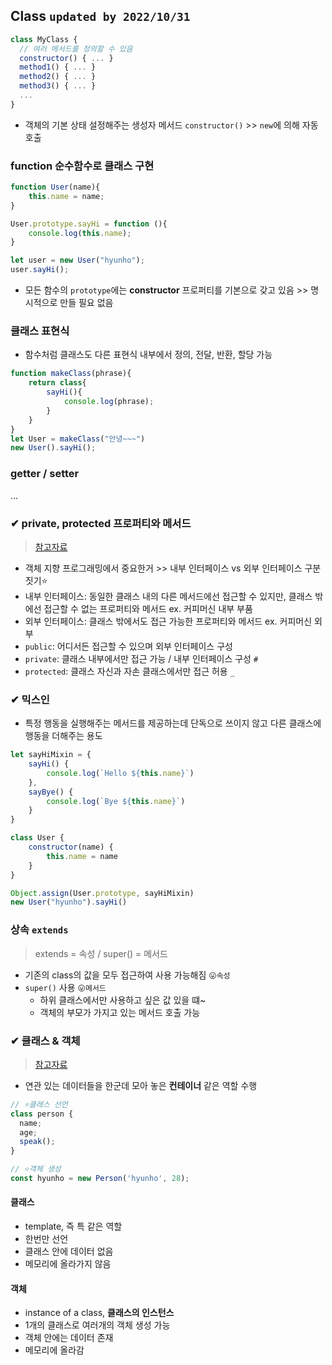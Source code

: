 ## Class  `updated by 2022/10/31`
```javascript
class MyClass {
  // 여러 메서드를 정의할 수 있음
  constructor() { ... }
  method1() { ... }
  method2() { ... }
  method3() { ... }
  ...
}
```
- 객체의 기본 상태 설정해주는 생성자 메서드 `constructor()` >> `new`에 의해 자동 호출
### function 순수함수로 클래스 구현
```javascript
function User(name){
    this.name = name;
}

User.prototype.sayHi = function (){
    console.log(this.name);
}

let user = new User("hyunho");
user.sayHi();
```
- 모든 함수의 `prototype`에는 __constructor__ 프로퍼티를 기본으로 갖고 있음 >> 명시적으로 만들 필요 없음

### 클래스 표현식
- 함수처럼 클래스도 다른 표현식 내부에서 정의, 전달, 반환, 할당 가능 
```javascript
function makeClass(phrase){
    return class{
        sayHi(){
            console.log(phrase);
        }
    }
}
let User = makeClass("안녕~~~")
new User().sayHi();
```

### getter / setter
...

### ✔ private, protected 프로퍼티와 메서드
> [참고자료](https://ko.javascript.info/private-protected-properties-methods)
- 객체 지향 프로그래밍에서 중요한거 >> 내부 인터페이스 vs 외부 인터페이스 구분 짓기⭐
- 내부 인터페이스: 동일한 클래스 내의 다른 메서드에선 접근할 수 있지만, 클래스 밖에선 접근할 수 없는 프로퍼티와 메서드 ex. 커피머신 내부 부품
- 외부 인터페이스: 클래스 밖에서도 접근 가능한 프로퍼티와 메서드 ex. 커피머신 외부
- `public`: 어디서든 접근할 수 있으며 외부 인터페이스 구성
- `private`: 클래스 내부에서만 접근 가능 / 내부 인터페이스 구성 `#`
- `protected`: 클래스 자신과 자손 클래스에서만 접근 허용 `_`

### ✔ 믹스인
- 특정 행동을 실행해주는 메서드를 제공하는데 단독으로 쓰이지 않고 다른 클래스에 행동을 더해주는 용도


```javascript
let sayHiMixin = {
    sayHi() {
        console.log(`Hello ${this.name}`)
    },
    sayBye() {
        console.log(`Bye ${this.name}`)
    }
}

class User {
    constructor(name) {
        this.name = name
    }
}

Object.assign(User.prototype, sayHiMixin)
new User("hyunho").sayHi()
```

### 상속 `extends`
> extends = 속성 / super() = 메서드
- 기존의 class의 값을 모두 접근하여 사용 가능해짐 `😛속성`
- `super()` 사용 `😛메서드`
  - 하위 클래스에서만 사용하고 싶은 값 있을 떄~
  - 객체의 부모가 가지고 있는 메서드 호출 가능

### ✔ 클래스 & 객체
> [참고자료](https://velog.io/@younoah/JS-%EC%9E%90%EB%B0%94%EC%8A%A4%ED%81%AC%EB%A6%BD%ED%8A%B8-%ED%81%B4%EB%9E%98%EC%8A%A4%EC%99%80-%EA%B0%9D%EC%B2%B4-%EC%B4%9D%EC%A0%95%EB%A6%AC)
- 연관 있는 데이터들을 한군데 모아 놓은 **컨테이너** 같은 역할 수행


```javascript
// ⭐클래스 선언
class person {
  name;
  age;
  speak(); 
}

// ⭐객체 생성
const hyunho = new Person('hyunho', 28);
```

#### 클래스
- template, 즉 특 같은 역할
- 한번만 선언
- 클래스 안에 데이터 없음
- 메모리에 올라가지 않음

#### 객체
- instance of a class, **클래스의 인스턴스**
- 1개의 클래스로 여러개의 객체 생성 가능
- 객체 안에는 데이터 존재
- 메모리에 올라감 
